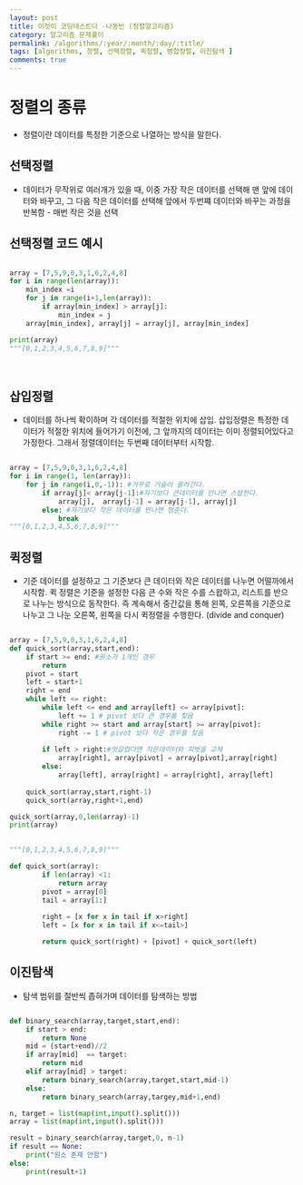 ```yaml
---
layout: post
title: 이것이 코딩테스트다 -나동빈 (정렬알고리즘)
category: 알고리즘 문제풀이
permalink: /algorithms/:year/:month/:day/:title/
tags: [algorithms, 정렬, 선택정렬, 퀵정렬, 병합정렬, 이진탐색 ]
comments: true
---
```


# 정렬의 종류

- 정렬이란 데이터를 특정한 기준으로 나열하는 방식을 말한다. 

## 선택정렬
- 데이터가 무작위로 여러개가 있을 때, 이중 가장 작은 데이터를 선택해 맨 앞에 데이터와 바꾸고, 그 다음 작은 데이터를 선택해 앞에서 두번쨰 데이터와 바꾸는 과정을 반복함 - 매번 작은 것을 선택 

## 선택정렬 코드 예시

```python

array = [7,5,9,0,3,1,6,2,4,8]
for i in range(len(array)):
    min_index =i
    for j in range(i+1,len(array)):
        if array[min_index] > array[j]:
            min_index = j
    array[min_index], array[j] = array[j], array[min_index]

print(array)
"""[0,1,2,3,4,5,6,7,8,9]"""


```
<br>

## 삽입정렬
- 데이터를 하나씩 확이하며 각 데이터를 적절한 위치에 삽입. 삽입정렬은 특정한 데이터가 적절한 위치에 들어가기 이전에, 그 앞까지의 데이터는 이미 정렬되어있다고 가정한다. 그래서 정렬데이터는 두번째 데이터부터 시작함. 

```python

array = [7,5,9,0,3,1,6,2,4,8]
for i in range(1, len(array)):
    for j in range(i,0,-1)): #거꾸로 거슬러 올라간다.
        if array[j]< array[j-1]:#자기보다 큰데이터를 만나면 스왑한다. 
            array[j],  array[j-1] = array[j-1], array[j]
        else: #자기보다 작은 데이터를 만나면 멈춘다.
            break 
"""[0,1,2,3,4,5,6,7,8,9]"""

```
## 퀵정렬
- 기준 데이터를 설정하고 그 기준보다 큰 데이터와 작은 데이터를 나누면 어떨까에서 시작함. 퀵 정렬은 기준을 설정한 다음 큰 수와 작은 수를 스왑하고, 리스트를 반으로 나누는 방식으로 동작한다. 즉 계속해서 중간값을 통해 왼쪽, 오른쪽을 기준으로 나누고 그 나눈 오른쪽, 왼쪽을 다시 퀵정렬을 수행한다. (divide and conquer)



```python

array = [7,5,9,0,3,1,6,2,4,8]
def quick_sort(array,start,end):
    if start >= end: #원소가 1개인 경우
        return 
    pivot = start
    left = start+1
    right = end
    while left <= right:
        while left <= end and array[left] <= array[pivot]:      
            left += 1 # pivot 보다 큰 경우를 찾음
        while right >= start and array[start] >= array[pivot]:      
            right -= 1 # pivot 보다 작은 경우를 찾음
        
        if left > right:#엇갈렸다면 작은데이터와 피벗을 교체
            array[right], array[pivot] = array[pivot],array[right]
        else:
            array[left], array[right] = array[right], array[left]
        
    quick_sort(array,start,right-1)
    quick_sort(array,right+1,end)

quick_sort(array,0,len(array)-1)
print(array)

     
"""[0,1,2,3,4,5,6,7,8,9]"""

def quick_sort(array):
        if len(array) <1:       
            return array
        pivot = array[0]
        tail = array[1:]
        
        right = [x for x in tail if x>right] 
        left = [x for x in tail if x<=tail>]

        return quick_sort(right) + [pivot] + quick_sort(left)
```

## 이진탐색
- 탐색 범위를 절반씩 좁혀가며 데이터를 탐색하는 방법

``` python

def binary_search(array,target,start,end):
	if start > end:
		return None
	mid = (start+end)//2
	if array[mid]  == target:
		return mid
	elif array[mid] > target:
		return binary_search(array,target,start,mid-1)
	else:
		return binary_search(array,targey,mid+1,end)

n, target = list(map(int,input().split()))
array = list(map(int,input().split()))

result = binary_search(array,target,0, n-1)
if result == None:
	print("원소 존재 안함")
else:
	print(result+1)
```